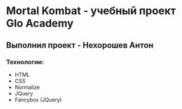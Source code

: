 # Mortal Kombat - учебный проект Glo Academy
## Выполнил проект - Нехорошев Антон
### Технологии:
- HTML
- CSS
- Normalize
- JQuery
- Fancybox (JQuery)
